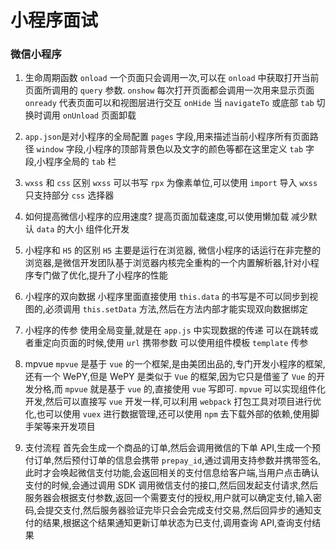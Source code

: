 # 小程序面试

### 微信小程序

1. 生命周期函数
   `onload`
   一个页面只会调用一次,可以在 `onload` 中获取打开当前页面所调用的 `query` 参数.
   `onshow`
   每次打开页面都会调用一次用来显示页面
   `onready`
   代表页面可以和视图层进行交互
   `onHide`
   当 `navigateTo` 或底部 `tab` 切换时调用
   `onUnload`
   页面卸载

2. `app.json`是对小程序的全局配置
   `pages` 字段,用来描述当前小程序所有页面路径
   `window` 字段,小程序的顶部背景色以及文字的颜色等都在这里定义
   `tab` 字段,小程序全局的 `tab` 栏

3. `wxss` 和 `css` 区别
   `wxss` 可以书写 `rpx` 为像素单位,可以使用 `import` 导入
   `wxss` 只支持部分 `css` 选择器

4. 如何提高微信小程序的应用速度?
   提高页面加载速度,可以使用懒加载
   减少默认 `data` 的大小
   组件化开发

5. 小程序和 `H5` 的区别
   `H5` 主要是运行在浏览器, 微信小程序的话运行在非完整的浏览器,是微信开发团队基于浏览器内核完全重构的一个内置解析器,针对小程序专门做了优化,提升了小程序的性能

6. 小程序的双向数据
   小程序里面直接使用 `this.data` 的书写是不可以同步到视图的,必须调用 `this.setData` 方法,然后在方法内部才能实现双向数据绑定

7. 小程序的传参
   使用全局变量,就是在 `app.js` 中实现数据的传递
   可以在跳转或者重定向页面的时候,使用 `url` 携带参数
   可以使用组件模板 `template` 传参

8. mpvue
   `mpvue` 是基于 `vue` 的一个框架,是由美团出品的,专门开发小程序的框架,还有一个 WePY,但是 WePY 是类似于 `Vue` 的框架,因为它只是借鉴了 `Vue` 的开发分格,而 `mpvue` 就是基于 `vue` 的,直接使用 `vue` 写即可.
   `mpvue` 可以实现组件化开发,然后可以直接写 `vue` 开发一样,可以利用 `webpack` 打包工具对项目进行优化,也可以使用 `vuex` 进行数据管理,还可以使用 `npm` 去下载外部的依赖,使用脚手架等来开发项目

9. 支付流程
   首先会生成一个商品的订单,然后会调用微信的下单 API,生成一个预付订单,然后预付订单的信息会携带 `prepay_id`,通过调用支持参数并携带签名,此时才会唤起微信支付功能,会返回相关的支付信息给客户端,当用户点击确认支付的时候,会通过调用 SDK 调用微信支付的接口,然后回发起支付请求,然后服务器会根据支付参数,返回一个需要支付的授权,用户就可以确定支付,输入密码,会提交支付,然后服务器验证完毕只会会完成支付交易,然后回异步的通知支付的结果,根据这个结果通知更新订单状态为已支付,调用查询 API,查询支付结果
